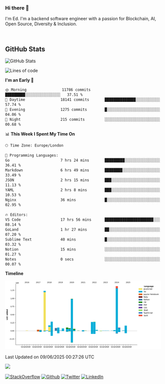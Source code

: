 ### Hi there 👋
 I'm Ed. I'm a backend software engineer with a passion for Blockchain, AI, Open Source, Diversity & Inclusion.

<br />

<h2>GitHub Stats</h2>
<p><img src="https://github-readme-stats.vercel.app/api?username=echarrod&amp;show_icons=true" alt="GitHub Stats"></p>

<!--START_SECTION:waka-->
![Lines of code](https://img.shields.io/badge/From%20Hello%20World%20I%27ve%20Written-5.5%20million%20lines%20of%20code-blue)

**I'm an Early 🐤** 

```text
🌞 Morning                11786 commits       █████████░░░░░░░░░░░░░░░░   37.51 % 
🌆 Daytime                18141 commits       ██████████████░░░░░░░░░░░   57.74 % 
🌃 Evening                1275 commits        █░░░░░░░░░░░░░░░░░░░░░░░░   04.06 % 
🌙 Night                  215 commits         ░░░░░░░░░░░░░░░░░░░░░░░░░   00.68 % 
```


📊 **This Week I Spent My Time On** 

```text
🕑︎ Time Zone: Europe/London

💬 Programming Languages: 
Go                       7 hrs 24 mins       █████████░░░░░░░░░░░░░░░░   36.41 % 
Markdown                 6 hrs 49 mins       ████████░░░░░░░░░░░░░░░░░   33.49 % 
JSON                     2 hrs 15 mins       ███░░░░░░░░░░░░░░░░░░░░░░   11.13 % 
YAML                     2 hrs 8 mins        ███░░░░░░░░░░░░░░░░░░░░░░   10.53 % 
Nginx                    36 mins             █░░░░░░░░░░░░░░░░░░░░░░░░   02.95 % 

🔥 Editors: 
VS Code                  17 hrs 56 mins      ██████████████████████░░░   88.14 % 
GoLand                   1 hr 27 mins        ██░░░░░░░░░░░░░░░░░░░░░░░   07.20 % 
Sublime Text             40 mins             █░░░░░░░░░░░░░░░░░░░░░░░░   03.32 % 
Notion                   15 mins             ░░░░░░░░░░░░░░░░░░░░░░░░░   01.27 % 
Notes                    0 secs              ░░░░░░░░░░░░░░░░░░░░░░░░░   00.07 % 
```

**Timeline**

![Lines of Code chart](https://raw.githubusercontent.com/echarrod/echarrod/main/assets/bar_graph.png)


 Last Updated on 09/06/2025 00:27:26 UTC
<!--END_SECTION:waka-->

![](https://komarev.com/ghpvc/?username=echarrod)

<p>
<a href="https://stackoverflow.com/users/1014632/ech" target="_blank"><img alt="StackOverflow" src="https://img.shields.io/badge/-Stackoverflow-FE7A16?style=for-the-badge&logo=stack-overflow&logoColor=white" /></a> 
<a href="https://github.com/echarrod" target="_blank"><img alt="Github" src="https://img.shields.io/badge/GitHub-%2312100E.svg?&style=for-the-badge&logo=Github&logoColor=white" /></a> 
<a href="https://twitter.com/e_harrod" target="_blank"><img alt="Twitter" src="https://img.shields.io/badge/twitter-%231DA1F2.svg?&style=for-the-badge&logo=twitter&logoColor=white" /></a> 
<a href="https://www.linkedin.com/in/ed-harrod" target="_blank"><img alt="LinkedIn" src="https://img.shields.io/badge/linkedin-%230077B5.svg?&style=for-the-badge&logo=linkedin&logoColor=white" /></a>
